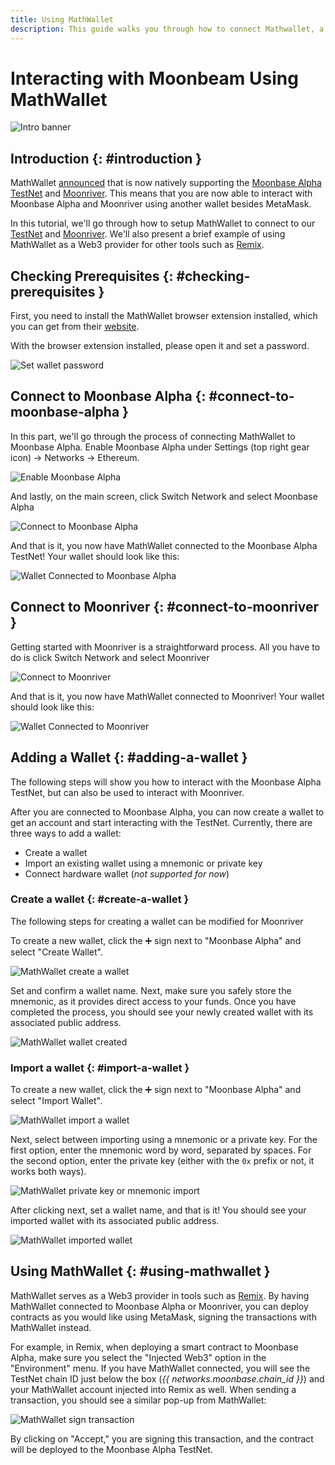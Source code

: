 ```yaml
---
title: Using MathWallet
description: This guide walks you through how to connect Mathwallet, a browser-based wallet that works with Ethereum, to Moonbeam.
---
```


# Interacting with Moonbeam Using MathWallet
 
![Intro banner](/images/mathwallet/mathwallet-banner.png)

## Introduction {: #introduction } 

MathWallet [announced](https://mathwallet.org/moonbeam-wallet/en/) that is now natively supporting the [Moonbase Alpha TestNet](/learn/platform/networks/moonbase/) and [Moonriver](/learn/platform/networks/moonriver/). This means that you are now able to interact with Moonbase Alpha and Moonriver using another wallet besides MetaMask.

In this tutorial, we'll go through how to setup MathWallet to connect to our [TestNet](#connect-to-moonbase-alpha) and [Moonriver](#connect-to-moonriver). We'll also present a brief example of using MathWallet as a Web3 provider for other tools such as [Remix](/builders/tools/remix/).

## Checking Prerequisites {: #checking-prerequisites } 

First, you need to install the MathWallet browser extension installed, which you can get from their [website](https://mathwallet.org/en-us/).

With the browser extension installed, please open it and set a password.

![Set wallet password](/images/mathwallet/mathwallet-images-1.png)

## Connect to Moonbase Alpha {: #connect-to-moonbase-alpha } 

In this part, we'll go through the process of connecting MathWallet to Moonbase Alpha. Enable Moonbase Alpha under Settings (top right gear icon) -> Networks -> Ethereum.

![Enable Moonbase Alpha](/images/mathwallet/mathwallet-images-2.png)

And lastly, on the main screen, click Switch Network and select Moonbase Alpha

![Connect to Moonbase Alpha](/images/mathwallet/mathwallet-images-3.png)

And that is it, you now have MathWallet connected to the Moonbase Alpha TestNet! Your wallet should look like this:

![Wallet Connected to Moonbase Alpha](/images/mathwallet/mathwallet-images-4.png)

## Connect to Moonriver {: #connect-to-moonriver } 

Getting started with Moonriver is a straightforward process. All you have to do is click Switch Network and select Moonriver

![Connect to Moonriver](/images/mathwallet/mathwallet-images-5.png)

And that is it, you now have MathWallet connected to Moonriver! Your wallet should look like this:

![Wallet Connected to Moonriver](/images/mathwallet/mathwallet-images-6.png)

## Adding a Wallet {: #adding-a-wallet } 

The following steps will show you how to interact with the Moonbase Alpha TestNet, but can also be used to interact with Moonriver.

After you are connected to Moonbase Alpha, you can now create a wallet to get an account and start interacting with the TestNet. Currently, there are three ways to add a wallet:

 - Create a wallet
 - Import an existing wallet using a mnemonic or private key
- Connect hardware wallet (_not supported for now_)

### Create a wallet {: #create-a-wallet } 

The following steps for creating a wallet can be modified for Moonriver

To create a new wallet, click the :heavy_plus_sign: sign next to "Moonbase Alpha" and select "Create Wallet".

![MathWallet create a wallet](/images/mathwallet/mathwallet-images-7.png)

Set and confirm a wallet name. Next, make sure you safely store the mnemonic, as it provides direct access to your funds. Once you have completed the process, you should see your newly created wallet with its associated public address.

![MathWallet wallet created](/images/mathwallet/mathwallet-images-8.png)

### Import a wallet {: #import-a-wallet } 

To create a new wallet, click the :heavy_plus_sign: sign next to "Moonbase Alpha" and select "Import Wallet".

![MathWallet import a wallet](/images/mathwallet/mathwallet-images-9.png)

Next, select between importing using a mnemonic or a private key. For the first option, enter the mnemonic word by word, separated by spaces. For the second option, enter the private key (either with the `0x` prefix or not, it works both ways).

![MathWallet private key or mnemonic import](/images/mathwallet/mathwallet-images-10.png)

After clicking next, set a wallet name, and that is it! You should see your imported wallet with its associated public address.

![MathWallet imported wallet](/images/mathwallet/mathwallet-images-11.png)

## Using MathWallet {: #using-mathwallet } 

MathWallet serves as a Web3 provider in tools such as [Remix](/builders/tools/remix/). By having MathWallet connected to Moonbase Alpha or Moonriver, you can deploy contracts as you would like using MetaMask, signing the transactions with MathWallet instead.

For example, in Remix, when deploying a smart contract to Moonbase Alpha, make sure you select the "Injected Web3" option in the "Environment" menu. If you have MathWallet connected, you will see the TestNet chain ID just below the box (_{{ networks.moonbase.chain_id }}_) and your MathWallet account injected into Remix as well. When sending a transaction, you should see a similar pop-up from MathWallet:

![MathWallet sign transaction](/images/mathwallet/mathwallet-images-12.png)

By clicking on "Accept," you are signing this transaction, and the contract will be deployed to the Moonbase Alpha TestNet.

